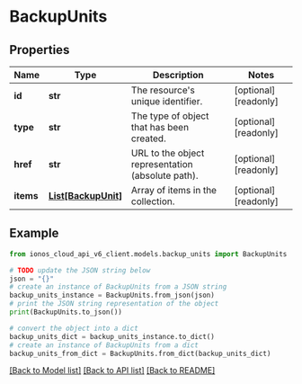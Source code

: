 # BackupUnits


## Properties

Name | Type | Description | Notes
------------ | ------------- | ------------- | -------------
**id** | **str** | The resource&#39;s unique identifier. | [optional] [readonly] 
**type** | **str** | The type of object that has been created. | [optional] [readonly] 
**href** | **str** | URL to the object representation (absolute path). | [optional] [readonly] 
**items** | [**List[BackupUnit]**](BackupUnit.md) | Array of items in the collection. | [optional] [readonly] 

## Example

```python
from ionos_cloud_api_v6_client.models.backup_units import BackupUnits

# TODO update the JSON string below
json = "{}"
# create an instance of BackupUnits from a JSON string
backup_units_instance = BackupUnits.from_json(json)
# print the JSON string representation of the object
print(BackupUnits.to_json())

# convert the object into a dict
backup_units_dict = backup_units_instance.to_dict()
# create an instance of BackupUnits from a dict
backup_units_from_dict = BackupUnits.from_dict(backup_units_dict)
```
[[Back to Model list]](../README.md#documentation-for-models) [[Back to API list]](../README.md#documentation-for-api-endpoints) [[Back to README]](../README.md)


